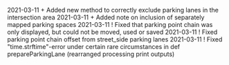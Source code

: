2021-03-11  + Added new method to correctly exclude parking lanes in the intersection area
2021-03-11  + Added note on inclusion of separately mapped parking spaces
2021-03-11  ! Fixed that parking point chain was only displayed, but could not be moved, used or saved
2021-03-11  ! Fixed parking point chain offset from street_side parking lanes
2021-03-11  ! Fixed "time.strftime"-error under certain rare circumstances in def prepareParkingLane (rearranged processing print outputs)
